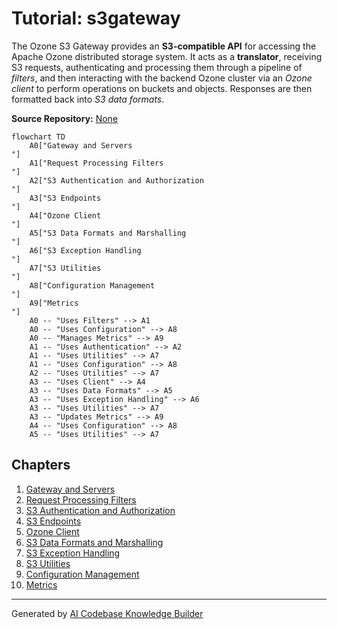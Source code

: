 # Tutorial: s3gateway

The Ozone S3 Gateway provides an **S3-compatible API** for accessing the Apache Ozone distributed storage system.
It acts as a **translator**, receiving S3 requests, authenticating and processing them through a pipeline of *filters*,
and then interacting with the backend Ozone cluster via an *Ozone client* to perform operations on buckets and objects.
Responses are then formatted back into *S3 data formats*.


**Source Repository:** [None](None)

```mermaid
flowchart TD
    A0["Gateway and Servers
"]
    A1["Request Processing Filters
"]
    A2["S3 Authentication and Authorization
"]
    A3["S3 Endpoints
"]
    A4["Ozone Client
"]
    A5["S3 Data Formats and Marshalling
"]
    A6["S3 Exception Handling
"]
    A7["S3 Utilities
"]
    A8["Configuration Management
"]
    A9["Metrics
"]
    A0 -- "Uses Filters" --> A1
    A0 -- "Uses Configuration" --> A8
    A0 -- "Manages Metrics" --> A9
    A1 -- "Uses Authentication" --> A2
    A1 -- "Uses Utilities" --> A7
    A1 -- "Uses Configuration" --> A8
    A2 -- "Uses Utilities" --> A7
    A3 -- "Uses Client" --> A4
    A3 -- "Uses Data Formats" --> A5
    A3 -- "Uses Exception Handling" --> A6
    A3 -- "Uses Utilities" --> A7
    A3 -- "Updates Metrics" --> A9
    A4 -- "Uses Configuration" --> A8
    A5 -- "Uses Utilities" --> A7
```

## Chapters

1. [Gateway and Servers
](01_gateway_and_servers_.md)
2. [Request Processing Filters
](02_request_processing_filters_.md)
3. [S3 Authentication and Authorization
](03_s3_authentication_and_authorization_.md)
4. [S3 Endpoints
](04_s3_endpoints_.md)
5. [Ozone Client
](05_ozone_client_.md)
6. [S3 Data Formats and Marshalling
](06_s3_data_formats_and_marshalling_.md)
7. [S3 Exception Handling
](07_s3_exception_handling_.md)
8. [S3 Utilities
](08_s3_utilities_.md)
9. [Configuration Management
](09_configuration_management_.md)
10. [Metrics
](10_metrics_.md)


---

Generated by [AI Codebase Knowledge Builder](https://github.com/The-Pocket/Tutorial-Codebase-Knowledge)